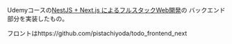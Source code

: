 Udemyコースの[NestJS + Next.js によるフルスタックWeb開発](https://www.udemy.com/course/nestjs-nextjs-restapi-react/)の
バックエンド部分を実装したもの。

フロントはhttps://github.com/pistachiyoda/todo_frontend_next
